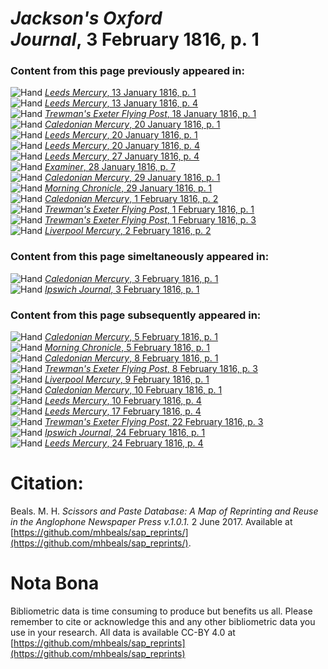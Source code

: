 # *Jackson's Oxford Journal*, 3 February 1816, p. 1  
  
### Content from this page previously appeared in:  
![Hand](http://scissorsandpaste.net/wp-content/uploads/2017/06/smallhandpointer.png) [*Leeds Mercury*, 13 January 1816, p. 1](https://mhbeals.github.io/sap_html/Leeds-Mercury/Leeds-Mercury-13-January-1816-p-1)  
![Hand](http://scissorsandpaste.net/wp-content/uploads/2017/06/smallhandpointer.png) [*Leeds Mercury*, 13 January 1816, p. 4](https://mhbeals.github.io/sap_html/Leeds-Mercury/Leeds-Mercury-13-January-1816-p-4)  
![Hand](http://scissorsandpaste.net/wp-content/uploads/2017/06/smallhandpointer.png) [*Trewman's Exeter Flying Post*, 18 January 1816, p. 1](https://mhbeals.github.io/sap_html/Trewman's-Exeter-Flying-Post/Trewman's-Exeter-Flying-Post-18-January-1816-p-1)  
![Hand](http://scissorsandpaste.net/wp-content/uploads/2017/06/smallhandpointer.png) [*Caledonian Mercury*, 20 January 1816, p. 1](https://mhbeals.github.io/sap_html/Caledonian-Mercury/Caledonian-Mercury-20-January-1816-p-1)  
![Hand](http://scissorsandpaste.net/wp-content/uploads/2017/06/smallhandpointer.png) [*Leeds Mercury*, 20 January 1816, p. 1](https://mhbeals.github.io/sap_html/Leeds-Mercury/Leeds-Mercury-20-January-1816-p-1)  
![Hand](http://scissorsandpaste.net/wp-content/uploads/2017/06/smallhandpointer.png) [*Leeds Mercury*, 20 January 1816, p. 4](https://mhbeals.github.io/sap_html/Leeds-Mercury/Leeds-Mercury-20-January-1816-p-4)  
![Hand](http://scissorsandpaste.net/wp-content/uploads/2017/06/smallhandpointer.png) [*Leeds Mercury*, 27 January 1816, p. 4](https://mhbeals.github.io/sap_html/Leeds-Mercury/Leeds-Mercury-27-January-1816-p-4)  
![Hand](http://scissorsandpaste.net/wp-content/uploads/2017/06/smallhandpointer.png) [*Examiner*, 28 January 1816, p. 7](https://mhbeals.github.io/sap_html/Examiner/Examiner-28-January-1816-p-7)  
![Hand](http://scissorsandpaste.net/wp-content/uploads/2017/06/smallhandpointer.png) [*Caledonian Mercury*, 29 January 1816, p. 1](https://mhbeals.github.io/sap_html/Caledonian-Mercury/Caledonian-Mercury-29-January-1816-p-1)  
![Hand](http://scissorsandpaste.net/wp-content/uploads/2017/06/smallhandpointer.png) [*Morning Chronicle*, 29 January 1816, p. 1](https://mhbeals.github.io/sap_html/Morning-Chronicle/Morning-Chronicle-29-January-1816-p-1)  
![Hand](http://scissorsandpaste.net/wp-content/uploads/2017/06/smallhandpointer.png) [*Caledonian Mercury*, 1 February 1816, p. 2](https://mhbeals.github.io/sap_html/Caledonian-Mercury/Caledonian-Mercury-1-February-1816-p-2)  
![Hand](http://scissorsandpaste.net/wp-content/uploads/2017/06/smallhandpointer.png) [*Trewman's Exeter Flying Post*, 1 February 1816, p. 1](https://mhbeals.github.io/sap_html/Trewman's-Exeter-Flying-Post/Trewman's-Exeter-Flying-Post-1-February-1816-p-1)  
![Hand](http://scissorsandpaste.net/wp-content/uploads/2017/06/smallhandpointer.png) [*Trewman's Exeter Flying Post*, 1 February 1816, p. 3](https://mhbeals.github.io/sap_html/Trewman's-Exeter-Flying-Post/Trewman's-Exeter-Flying-Post-1-February-1816-p-3)  
![Hand](http://scissorsandpaste.net/wp-content/uploads/2017/06/smallhandpointer.png) [*Liverpool Mercury*, 2 February 1816, p. 2](https://mhbeals.github.io/sap_html/Liverpool-Mercury/Liverpool-Mercury-2-February-1816-p-2)  
  
### Content from this page simeltaneously appeared in:  
![Hand](http://scissorsandpaste.net/wp-content/uploads/2017/06/smallhandpointer.png) [*Caledonian Mercury*, 3 February 1816, p. 1](https://mhbeals.github.io/sap_html/Caledonian-Mercury/Caledonian-Mercury-3-February-1816-p-1)  
![Hand](http://scissorsandpaste.net/wp-content/uploads/2017/06/smallhandpointer.png) [*Ipswich Journal*, 3 February 1816, p. 1](https://mhbeals.github.io/sap_html/Ipswich-Journal/Ipswich-Journal-3-February-1816-p-1)  
  
### Content from this page subsequently appeared in:  
![Hand](http://scissorsandpaste.net/wp-content/uploads/2017/06/smallhandpointer.png) [*Caledonian Mercury*, 5 February 1816, p. 1](https://mhbeals.github.io/sap_html/Caledonian-Mercury/Caledonian-Mercury-5-February-1816-p-1)  
![Hand](http://scissorsandpaste.net/wp-content/uploads/2017/06/smallhandpointer.png) [*Morning Chronicle*, 5 February 1816, p. 1](https://mhbeals.github.io/sap_html/Morning-Chronicle/Morning-Chronicle-5-February-1816-p-1)  
![Hand](http://scissorsandpaste.net/wp-content/uploads/2017/06/smallhandpointer.png) [*Caledonian Mercury*, 8 February 1816, p. 1](https://mhbeals.github.io/sap_html/Caledonian-Mercury/Caledonian-Mercury-8-February-1816-p-1)  
![Hand](http://scissorsandpaste.net/wp-content/uploads/2017/06/smallhandpointer.png) [*Trewman's Exeter Flying Post*, 8 February 1816, p. 3](https://mhbeals.github.io/sap_html/Trewman's-Exeter-Flying-Post/Trewman's-Exeter-Flying-Post-8-February-1816-p-3)  
![Hand](http://scissorsandpaste.net/wp-content/uploads/2017/06/smallhandpointer.png) [*Liverpool Mercury*, 9 February 1816, p. 1](https://mhbeals.github.io/sap_html/Liverpool-Mercury/Liverpool-Mercury-9-February-1816-p-1)  
![Hand](http://scissorsandpaste.net/wp-content/uploads/2017/06/smallhandpointer.png) [*Caledonian Mercury*, 10 February 1816, p. 1](https://mhbeals.github.io/sap_html/Caledonian-Mercury/Caledonian-Mercury-10-February-1816-p-1)  
![Hand](http://scissorsandpaste.net/wp-content/uploads/2017/06/smallhandpointer.png) [*Leeds Mercury*, 10 February 1816, p. 4](https://mhbeals.github.io/sap_html/Leeds-Mercury/Leeds-Mercury-10-February-1816-p-4)  
![Hand](http://scissorsandpaste.net/wp-content/uploads/2017/06/smallhandpointer.png) [*Leeds Mercury*, 17 February 1816, p. 4](https://mhbeals.github.io/sap_html/Leeds-Mercury/Leeds-Mercury-17-February-1816-p-4)  
![Hand](http://scissorsandpaste.net/wp-content/uploads/2017/06/smallhandpointer.png) [*Trewman's Exeter Flying Post*, 22 February 1816, p. 3](https://mhbeals.github.io/sap_html/Trewman's-Exeter-Flying-Post/Trewman's-Exeter-Flying-Post-22-February-1816-p-3)  
![Hand](http://scissorsandpaste.net/wp-content/uploads/2017/06/smallhandpointer.png) [*Ipswich Journal*, 24 February 1816, p. 1](https://mhbeals.github.io/sap_html/Ipswich-Journal/Ipswich-Journal-24-February-1816-p-1)  
![Hand](http://scissorsandpaste.net/wp-content/uploads/2017/06/smallhandpointer.png) [*Leeds Mercury*, 24 February 1816, p. 4](https://mhbeals.github.io/sap_html/Leeds-Mercury/Leeds-Mercury-24-February-1816-p-4)  


# Citation: 

Beals. M. H. *Scissors and Paste Database: A Map of Reprinting and Reuse in the Anglophone Newspaper Press v.1.0.1.* 2 June 2017. Available at [https://github.com/mhbeals/sap_reprints/](https://github.com/mhbeals/sap_reprints/). 

# Nota Bona

Bibliometric data is time consuming to produce but benefits us all. Please remember to cite or acknowledge this and any other bibliometric data you use in your research. All data is available CC-BY 4.0 at [https://github.com/mhbeals/sap_reprints](https://github.com/mhbeals/sap_reprints)